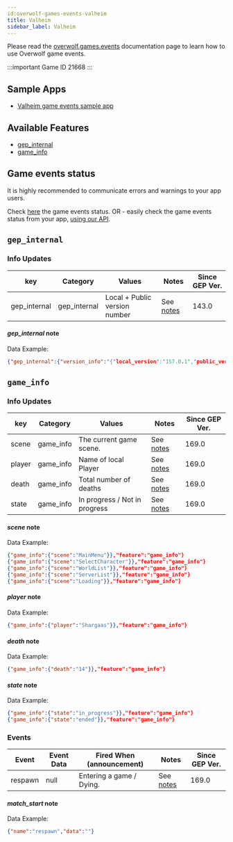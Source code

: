 ```yaml
---
id:overwolf-games-events-valheim
title: Valheim
sidebar_label: Valheim
---
```


Please read the [overwolf.games.events](overwolf-games-events) documentation page to learn how to use Overwolf game events.

:::important Game ID
21668
:::

## Sample Apps

* [Valheim game events sample app](https://github.com/overwolf/events-sample-apps)

## Available Features

* [gep_internal](#gep_internal)
* [game_info](#game_info)


## Game events status

It is highly recommended to communicate errors and warnings to your app users. 

Check [here](../status/all) the game events status. OR -  easily check the game events status from your app, [using our API](../topics/howto-check-events-status-from-app).

## `gep_internal`

### Info Updates

key          | Category    | Values                    | Notes                 | Since GEP Ver. |
------------ | ------------| ------------------------- | --------------------- | ------------- | 
gep_internal | gep_internal| Local + Public version number|See [notes](#gep_internal-note)|   143.0       |

#### *gep_internal* note

Data Example:

```json
{"gep_internal":{"version_info":"{"local_version":"157.0.1","public_version":"157.0.1","is_updated":true}"}},"feature":"gep_internal"}
```

## `game_info`

### Info Updates

key          | Category    | Values                    | Notes                 | Since GEP Ver. |
------------ | ------------| ------------------------- | --------------------- | ------------- | 
scene        | game_info   | The current game scene.   |  See [notes](#scene-note) |   169.0       |
player       | game_info   | Name of local Player      |  See [notes](#player-note)|   169.0       |
death        | game_info   | Total number of deaths    |  See [notes](#death-note) |   169.0       |
state        | game_info   | In progress / Not in progress | See [notes](#state-note)|   169.0       |

#### *scene* note

Data Example:

```json
{"game_info":{"scene":"MainMenu"}},"feature":"game_info"}
{"game_info":{"scene":"SelectCharacter"}},"feature":"game_info"}
{"game_info":{"scene":"WorldList"}},"feature":"game_info"}
{"game_info":{"scene":"ServerList"}},"feature":"game_info"}
{"game_info":{"scene":"Loading"}},"feature":"game_info"}
```

#### *player* note

Data Example:

```json
{"game_info":{"player":"Shargaas"}},"feature":"game_info"}
```

#### *death* note

Data Example:

```json
{"game_info":{"death":"14"}},"feature":"game_info"}
```

#### *state* note

Data Example:

```json
{"game_info":{"state":"in_progress"}},"feature":"game_info"}
{"game_info":{"state":"ended"}},"feature":"game_info"}
```

### Events

Event  | Event Data        | Fired When (announcement)           | Notes      | Since GEP Ver. |
-------| ------------------| -------------------------------------| ---------- | --------------|
respawn | null      | Entering a game / Dying. |See [notes](#respawn-note)     |    169.0      |

#### *match_start* note

Data Example:

```json
{"name":"respawn","data":""}
```
